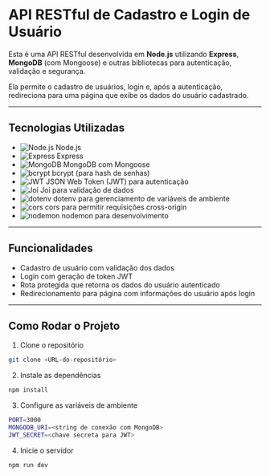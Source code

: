 # API RESTful de Cadastro e Login de Usuário

Esta é uma API RESTful desenvolvida em **Node.js** utilizando **Express**, **MongoDB** (com Mongoose) e outras bibliotecas para autenticação, validação e segurança.  

Ela permite o cadastro de usuários, login e, após a autenticação, redireciona para uma página que exibe os dados do usuário cadastrado.

---

## Tecnologias Utilizadas

- ![Node.js](https://img.shields.io/badge/Node.js-339933?logo=node.js&logoColor=white) Node.js
- ![Express](https://img.shields.io/badge/Express-000000?logo=express&logoColor=white) Express
- ![MongoDB](https://img.shields.io/badge/MongoDB-47A248?logo=mongodb&logoColor=white) MongoDB com Mongoose
- ![bcrypt](https://img.shields.io/badge/bcrypt-FF6F00?logo=bcrypt&logoColor=white) bcrypt (para hash de senhas)
- ![JWT](https://img.shields.io/badge/JWT-000000?logo=json-web-tokens&logoColor=white) JSON Web Token (JWT) para autenticação
- ![Joi](https://img.shields.io/badge/Joi-00A7E1?logo=swagger&logoColor=white) Joi para validação de dados
- ![dotenv](https://img.shields.io/badge/dotenv-000000?logo=dotenv&logoColor=white) dotenv para gerenciamento de variáveis de ambiente
- ![cors](https://img.shields.io/badge/cors-000000) cors para permitir requisições cross-origin
- ![nodemon](https://img.shields.io/badge/nodemon-76D04B?logo=nodemon&logoColor=white) nodemon para desenvolvimento

---

## Funcionalidades

- Cadastro de usuário com validação dos dados
- Login com geração de token JWT
- Rota protegida que retorna os dados do usuário autenticado
- Redirecionamento para página com informações do usuário após login

---

## Como Rodar o Projeto

1. Clone o repositório  
```bash
git clone <URL-do-repositório>
```
2. Instale as dependências 
```bash
npm install
```
3. Configure as variáveis de ambiente
```bash
PORT=3000
MONGODB_URI=<string de conexão com MongoDB>
JWT_SECRET=<chave secreta para JWT>
```
4. Inicie o servidor
```bash
npm run dev
```
